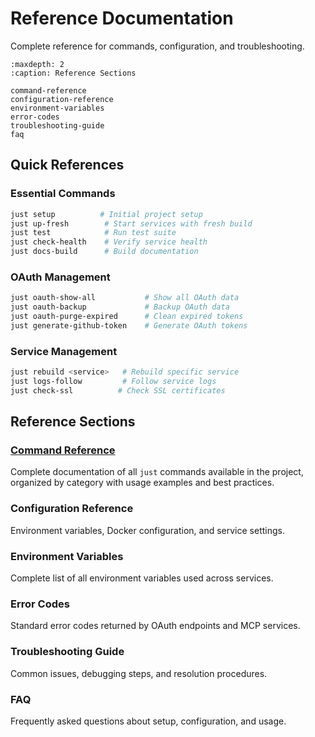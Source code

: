 # Reference Documentation

Complete reference for commands, configuration, and troubleshooting.

```{toctree}
:maxdepth: 2
:caption: Reference Sections

command-reference
configuration-reference
environment-variables
error-codes
troubleshooting-guide
faq
```

## Quick References

### Essential Commands
```bash
just setup          # Initial project setup
just up-fresh        # Start services with fresh build
just test            # Run test suite
just check-health    # Verify service health
just docs-build      # Build documentation
```

### OAuth Management
```bash
just oauth-show-all           # Show all OAuth data
just oauth-backup             # Backup OAuth data
just oauth-purge-expired      # Clean expired tokens
just generate-github-token    # Generate OAuth tokens
```

### Service Management
```bash
just rebuild <service>   # Rebuild specific service
just logs-follow         # Follow service logs
just check-ssl          # Check SSL certificates
```

## Reference Sections

### [Command Reference](command-reference.md)
Complete documentation of all `just` commands available in the project, organized by category with usage examples and best practices.

### Configuration Reference
Environment variables, Docker configuration, and service settings.

### Environment Variables  
Complete list of all environment variables used across services.

### Error Codes
Standard error codes returned by OAuth endpoints and MCP services.

### Troubleshooting Guide
Common issues, debugging steps, and resolution procedures.

### FAQ
Frequently asked questions about setup, configuration, and usage.